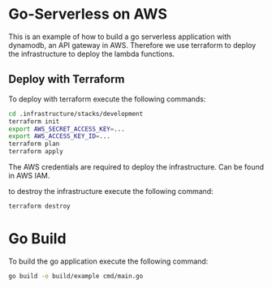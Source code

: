 # Go-Serverless on AWS

This is an example of how to build a go serverless application with dynamodb, an API gateway in AWS. Therefore we use terraform to deploy the infrastructure to deploy the lambda functions.

## Deploy with Terraform

To deploy with terraform execute the following commands:
    
```bash
cd .infrastructure/stacks/development
terraform init
export AWS_SECRET_ACCESS_KEY=...
export AWS_ACCESS_KEY_ID=...
terraform plan
terraform apply
```

The AWS credentials are required to deploy the infrastructure. Can be found in AWS IAM.

to destroy the infrastructure execute the following command:

```bash
terraform destroy
```

# Go Build

To build the go application execute the following command:

```bash 
go build -o build/example cmd/main.go
```